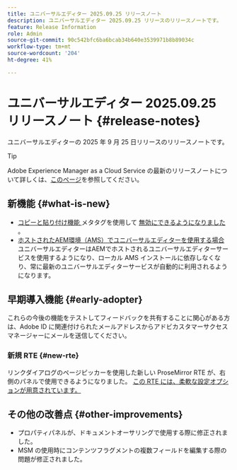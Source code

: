 ```yaml
---
title: ユニバーサルエディター 2025.09.25 リリースノート
description: ユニバーサルエディター 2025.09.25 リリースのリリースノートです。
feature: Release Information
role: Admin
source-git-commit: 90c542bfc6ba6bcab34b640e3539971b8b89034c
workflow-type: tm+mt
source-wordcount: '204'
ht-degree: 41%

---
```



# ユニバーサルエディター 2025.09.25 リリースノート {#release-notes}

ユニバーサルエディターの 2025 年 9 月 25 日リリースのリリースノートです。

>[!TIP]
>
>Adobe Experience Manager as a Cloud Service の最新のリリースノートについて詳しくは、[このページ](/help/release-notes/release-notes-cloud/release-notes-current.md)を参照してください。

## 新機能 {#what-is-new}

* [ コピーと貼り付け機能 ](/help/sites-cloud/authoring/universal-editor/authoring.md#copy-paste) メタタグを使用して [ 無効にできるようになりました ](/help/implementing/universal-editor/customizing.md#copy-paste)。
* [ ホストされたAEM環境（AMS）でユニバーサルエディターを使用する場合 ](https://experienceleague.adobe.com/ja/docs/experience-manager-65/content/implementing/developing/headless/universal-editor/introduction) ユニバーサルエディターはAEMでホストされるユニバーサルエディターサービスを使用するようになり、ローカル AMS インストールに依存しなくなり、常に最新のユニバーサルエディターサービスが自動的に利用されるようになります。

## 早期導入機能 {#early-adopter}

これらの今後の機能をテストしてフィードバックを共有することに関心がある方は、Adobe ID に関連付けられたメールアドレスからアドビカスタマーサクセスマネージャーにメールを送信してください。

### 新規 RTE {#new-rte}

リンクダイアログのページピッカーを使用した新しい ProseMirror RTE が、右側のパネルで使用できるようになりました。 [ この RTE には、柔軟な設定オプションが用意されています。](/help/implementing/universal-editor/configure-rte.md)

## その他の改善点 {#other-improvements}

* プロパティパネルが、ドキュメントオーサリングで使用する際に修正されました。
* MSM の使用時にコンテンツフラグメントの複数フィールドを編集する際の問題が修正されました。
